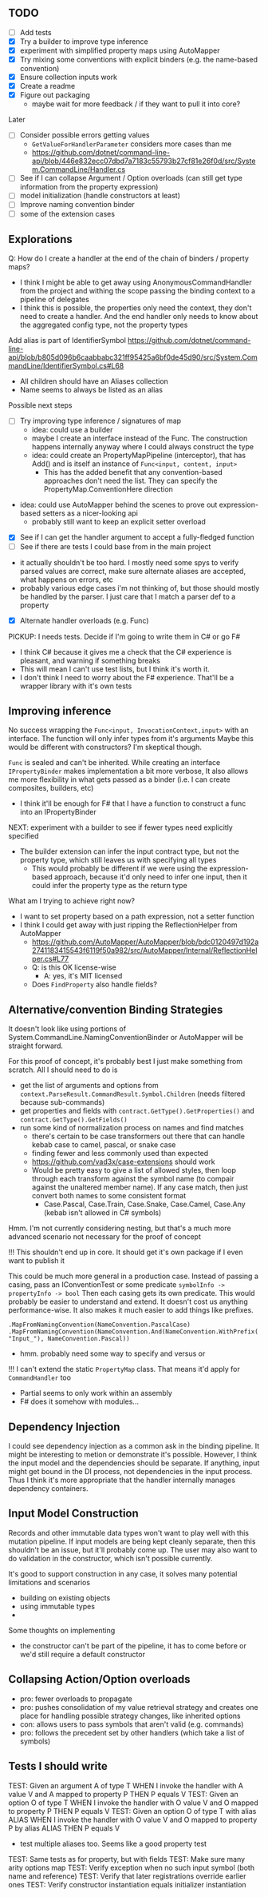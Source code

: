 ﻿

## TODO
- [ ] Add tests
- [x] Try a builder to improve type inference
- [x] experiment with simplified property maps using AutoMapper
- [x] Try mixing some conventions with explicit binders (e.g. the name-based convention)
- [x] Ensure collection inputs work
- [x] Create a readme
- [x] Figure out packaging
  - maybe wait for more feedback / if they want to pull it into core?

Later 
- [ ] Consider possible errors getting values
  - `GetValueForHandlerParameter` considers more cases than me
  - https://github.com/dotnet/command-line-api/blob/446e832ecc07dbd7a7183c55793b27cf81e26f0d/src/System.CommandLine/Handler.cs
- [ ] See if I can collapse Argument / Option overloads (can still get type information from the property expression)
- [ ] model initialization (handle constructors at least)
- [ ] Improve naming convention binder
- [ ] some of the extension cases

## Explorations


Q: How do I create a handler at the end of the chain of binders / property maps?
- I think I might be able to get away using AnonymousCommandHandler from the project and withing the scope passing the binding context to a pipeline of delegates
- I think this is possible, the properties only need the context, they don't need to create a handler. And the end handler only needs to know about the aggregated config type, not the property types


Add alias is part of IdentifierSymbol https://github.com/dotnet/command-line-api/blob/b805d096b6caabbabc321ff95425a6bf0de45d90/src/System.CommandLine/IdentifierSymbol.cs#L68
- All children should have an Aliases collection
- Name seems to always be listed as an alias


Possible next steps
- [ ] Try improving type inference / signatures of map 
  - idea: could use a builder
  - maybe I create an interface instead of the Func. The construction happens internally anyway where I could always construct the type
  - idea: could create an PropertyMapPipeline (interceptor), that has Add() and is itself an instance of `Func<input, content, input>` 
    - This has the added benefit that any convention-based approaches don't need the list. They can specify the PropertyMap.ConventionHere direction
- idea: could use AutoMapper behind the scenes to prove out expression-based setters as a nicer-looking api
  - probably still want to keep an explicit setter overload
- [x] See if I can get the handler argument to accept a fully-fledged function
- [ ]  See if there are tests I could base from in the main project
  - it actually shouldn't be too hard. I mostly need some spys to verify parsed values are correct, make sure alternate aliases are accepted, what happens on errors, etc
  - probably various edge cases i'm not thinking of, but those should mostly be handled by the parser. I just care that I match a parser def to a property
- [x] Alternate handler overloads (e.g. Func)


PICKUP: I needs tests. Decide if I'm going to write them in C# or go F#
- I think C# because it gives me a check that the C# experience is pleasant, and warning if something breaks
- This will mean I can't use test lists, but I think it's worth it.
- I don't think I need to worry about the F# experience. That'll be a wrapper library with it's own tests

## Improving inference

No success wrapping the `Func<input, InvocationContext,input>` with an interface. The function will only infer types from it's arguments
Maybe this would be different with constructors? I'm skeptical though.

`Func` is sealed and can't be inherited. 
While creating an interface `IPropertyBinder` makes implementation a bit more verbose, It also allows me more flexibility in what gets passed as a binder 
(i.e. I can create composites, builders, etc)
- I think it'll be enough for F# that I have a function to construct a func into an IPropertyBinder

NEXT: experiment with a builder to see if fewer types need explicitly specified
- The builder extension can infer the input contract type, but not the property type, which still leaves us with specifying all types
  - This would probably be different if we were using the expression-based approach, because it'd only need to infer one input, then it could infer the property type as the return type


What am I trying to achieve right now?
- I want to set property based on a path expression, not a setter function
- I think I could get away with just ripping the ReflectionHelper from AutoMapper
  - https://github.com/AutoMapper/AutoMapper/blob/bdc0120497d192a2741183415543f6119f50a982/src/AutoMapper/Internal/ReflectionHelper.cs#L77
  - Q: is this OK license-wise
    - A: yes, it's MIT licensed
  - Does `FindProperty` also handle fields?


## Alternative/convention Binding Strategies

It doesn't look like using portions of System.CommandLine.NamingConventionBinder or AutoMapper will be straight forward.

For this proof of concept, it's probably best I just make something from scratch. All I should need to do is 
- get the list of arguments and options from `context.ParseResult.CommandResult.Symbol.Children` (needs filtered because sub-commands)
- get properties and fields with `contract.GetType().GetProperties()` and `contract.GetType().GetFields()`
- run some kind of normalization process on names and find matches
  - there's certain to be case transformers out there that can handle kebab case to camel, pascal, or snake case
  - finding fewer and less commonly used than expected
  - https://github.com/vad3x/case-extensions should work
  - Would be pretty easy to give a list of allowed styles, then loop through each transform against the symbol name (to compair against the unaltered member name). If any case match, then just convert both names to some consistent format  
    - Case.Pascal, Case.Train, Case.Snake, Case.Camel, Case.Any (kebab isn't allowed in C# symbols)

Hmm. I'm not currently considering nesting, but that's a much more advanced scenario not necessary for the proof of concept

!!! This shouldn't end up in core. It should get it's own package if I even want to publish it

This could be much more general in a production case. Instead of passing a casing, pass an IConventionTest or some predicate `symbolInfo -> propertyInfo -> bool`
Then each casing gets its own predicate. This would probably be easier to understand and extend. It doesn't cost us anything performance-wise.
It also makes it much easier to add things like prefixes.

`.MapFromNamingConvention(NameConvention.PascalCase)`
`.MapFromNamingConvention(NameConvention.And(NameConvention.WithPrefix("Input_"), NameConvention.Pascal))`
- hmm. probably need some way to specify and versus or

!!! I can't extend the static `PropertyMap` class. That means it'd apply for `CommandHandler` too
- Partial seems to only work within an assembly
- F# does it somehow with modules...



## Dependency Injection 

I could see dependency injection as a common ask in the binding pipeline.
It might be interesting to metion or demonstrate it's possible.
However, I think the input model and the dependencies should be separate. 
If anything, input might get bound in the DI process, not dependencies in the input process.
Thus I think it's more appropriate that the handler internally manages dependency containers.


## Input Model Construction

Records and other immutable data types won't want to play well with this mutation pipeline.
If input models are being kept cleanly separate, then this shouldn't be an issue, but it'll probably come up.
The user may also want to do validation in the constructor, which isn't possible currently.

It's good to support construction in any case, it solves many potential limitations and scenarios
- building on existing objects
- using immutable types
- 

Some thoughts on implementing
- the constructor can't be part of the pipeline, it has to come before or we'd still require a default constructor


## Collapsing Action/Option overloads
- pro: fewer overloads to propagate
- pro: pushes consolidation of my value retrieval strategy and creates one place for handling possible strategy changes, like inherited options
- con: allows users to pass symbols that aren't valid (e.g. commands)
- pro: follows the precedent set by other handlers (which take a list of symbols)


## Tests I should write

TEST: Given an argument A of type T WHEN I invoke the handler with A value V and A mapped to property P THEN P equals V
TEST: Given an option O of type T WHEN I invoke the handler with O value V and O mapped to property P THEN P equals V
TEST: Given an option O of type T with alias ALIAS WHEN I invoke the handler with O value V and O mapped to property P by alias ALIAS THEN P equals V
- test multiple aliases too. Seems like a good property test

TEST: Same tests as for property, but with fields
TEST: Make sure many arity options map
TEST: Verify exception when no such input symbol (both name and reference)
TEST: Verify that later registrations override earlier ones
TEST: Verify constructor instantiation equals initializer instantiation
 

